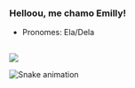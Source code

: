 ### Helloou, me chamo Emilly!

- Pronomes: Ela/Dela

<div align="center">
  <a href="https://github.com/emsnascimento">
  
  ##
  
</div> 
  
  <a href = "mailto:emsnascimento@gmail.com"><img src="https://img.shields.io/badge/-Gmail-%23333?style=for-the-badge&logo=gmail&logoColor=white" target="_blank"></a>
  
  ![Snake animation](https://github.com/emsnascimento/emsnascimento/blob/output/github-contribution-grid-snake.svg)
  
</div>

